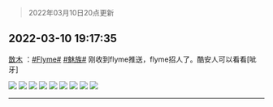 > 2022年03月10日20点更新
<link rel="stylesheet" href="https://cdn.jsdelivr.net/gh/taotie6/sampleJSON@main/css/photo_show.css">
<meta name="referrer" content="no-referrer" />


 ## 2022-03-10 19:17:35 

 [㪚木](https://www.coolapk.com/feed/34153744?shareKey=ZDE4ZDc4MThjZDMyNjIyOWU5ZGQ~) ：<a class="feed-link-tag" href="/t/Flyme?type=0">#Flyme#</a> <a class="feed-link-tag" href="/t/魅族?type=0">#魅族#</a> 刚收到flyme推送，flyme招人了。酷安人可以看看[呲牙] 

<div class="album">
<img class="img-item" src="http://image.coolapk.com/feed/2022/0310/18/1081091_d53cc0f0_9167_8555_31@1080x175.png" />
<img class="img-item" src="http://image.coolapk.com/feed/2022/0310/19/1081091_9a0a75eb_0498_8286_634@380x380.png" />
<img class="img-item" src="http://image.coolapk.com/feed/2022/0310/18/1081091_cb0390a3_9167_8576_559@1080x1496.png" />
<img class="img-item" src="http://image.coolapk.com/feed/2022/0310/18/1081091_c242dff0_9167_8582_21@1080x1162.png" />
<img class="img-item" src="http://image.coolapk.com/feed/2022/0310/19/1081091_2b7dda31_0498_8295_207@387x391.png" />
<img class="img-item" src="http://image.coolapk.com/feed/2022/0310/18/1081091_f327ea9e_9167_8592_512@1080x1180.png" />
<img class="img-item" src="http://image.coolapk.com/feed/2022/0310/18/1081091_5163b618_9167_861_693@1080x1061.png" />
<img class="img-item" src="http://image.coolapk.com/feed/2022/0310/19/1081091_66070843_0498_83_849@408x411.png" />
<img class="img-item" src="http://image.coolapk.com/feed/2022/0310/18/1081091_8cedece6_9167_86_35@1080x1152.png" />
</div>

 ------- 

